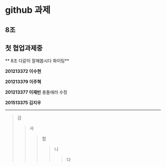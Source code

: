 
# github 과제

## 8조

## 첫 협업과제중

** 8조 다같이 잘해봅시다 화이팅**



**201213372 이수현**

**201213379 이주혁**

**201213377 이재빈** 충돌에러 수정

**201513375 김지우**


***


>감
>>사
>>>합
>>>>니
>>>>>다
